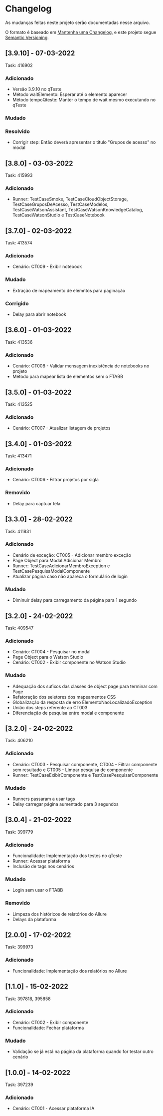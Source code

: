 # Changelog

As mudanças feitas neste projeto serão documentadas nesse arquivo.

O formato é baseado em [Mantenha uma Changelog](https://keepachangelog.com/en/1.0.0/),
e este projeto segue [Semantic Versioning](https://semver.org/spec/v2.0.0.html).

## [3.9.10] - 07-03-2022
Task: 416902
### Adicionado
- Versão 3.9.10 no qTeste
- Método waitElemento: Esperar até o elemento aparecer
- Método tempoQteste: Manter o tempo de wait mesmo executando no qTeste
### Mudado

### Resolvido
- Corrigir step: Então deverá apresentar o titulo "Grupos de acesso" no modal

## [3.8.0] - 03-03-2022
Task: 415993
### Adicionado
- Runner: TestCaseSmoke, TestCaseCloudObjectStorage, TestCaseGruposDeAcesso, TestCaseModelos, TestCaseWatsonAssistant, TestCaseWatsonKnowledgeCatalog, TestCaseWatsonStudio e TestCaseNotebook

## [3.7.0] - 02-03-2022
Task: 413574
### Adicionado
- Cenário: CT009 - Exibir notebook
### Mudado
- Extração de mapeamento de elemntos para paginação
### Corrigido
- Delay para abrir notebook

## [3.6.0] - 01-03-2022
Task: 413536
### Adicionado
- Cenário: CT008 - Validar mensagem inexistência de notebooks no projeto
- Método para mapear lista de elementos sem o FTABB

## [3.5.0] - 01-03-2022
Task: 413525
### Adicionado
- Cenário:  CT007 - Atualizar listagem de projetos

## [3.4.0] - 01-03-2022
Task: 413471
### Adicionado
- Cenário:  CT006 - Filtrar projetos por sigla
### Removido
- Delay para captuar tela

## [3.3.0] - 28-02-2022
Task: 411831
### Adicionado
- Cenário de exceção: CT005 - Adicionar membro exceção
- Page Object para Modal Adicionar Membro
- Runner: TestCaseAdicionarMembroException e TestCasePesquisaModalComponente
- Atualizar página caso não apareca o formulário de login
### Mudado
- Diminuir delay para carregamento da página para 1 segundo

## [3.2.0] - 24-02-2022
Task: 409547
### Adicionado
- Cenário: CT004 - Pesquisar no modal
- Page Object para o Watson Studio
- Cenário: CT002 - Exibir componente no Watson Studio
### Mudado
- Adequação dos sufixos das classes de object page para terminar com Page
- Refatoração dos seletores dos mapeamentos CSS
- Globalização da resposta de erro ElementoNaoLocalizadoException
- União dos steps referente ao CT003
- Diferenciação de pesquisa entre modal e componente

## [3.2.0] - 24-02-2022
Task: 406210
### Adicionado
- Cenário: CT003 - Pesquisar componente, CT004 - Filtrar componente sem resultado e CT005 - Limpar pesquisa de componente
- Runner: TestCaseExibirComponente e TestCasePesquisarComponente
### Mudado
- Runners passaram a usar tags
- Delay carregar página aumentado para 3 segundos

## [3.0.4] - 21-02-2022
Task: 399779
### Adicionado
- Funcionalidade: Implementação dos testes no qTeste
- Runner: Acessar plataforma
- Inclusão de tags nos cenários
### Mudado
- Login sem usar o FTABB
### Removido
- Limpeza dos históricos de relatórios do Allure
- Delays da plataforma

## [2.0.0] - 17-02-2022
Task: 399973
### Adicionado
- Funcionalidade: Implementação dos relatórios no Allure

## [1.1.0] - 15-02-2022
Task: 397818, 395858
### Adicionado
- Cenário: CT002 - Exibir componente
- Funcionalidade: Fechar plataforma
### Mudado
- Validação se já está na página da plataforma quando for testar outro cenário

## [1.0.0] - 14-02-2022
Task: 397239
### Adicionado
- Cenário: CT001 - Acessar plataforma IA

